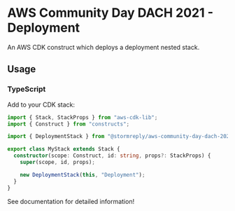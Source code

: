 # AWS Community Day DACH 2021 - Deployment

An AWS CDK construct which deploys a deployment nested stack.

## Usage

### TypeScript

Add to your CDK stack:

```ts
import { Stack, StackProps } from "aws-cdk-lib";
import { Construct } from "constructs";

import { DeploymentStack } from "@stormreply/aws-community-day-dach-2021-deployment";

export class MyStack extends Stack {
  constructor(scope: Construct, id: string, props?: StackProps) {
    super(scope, id, props);

    new DeploymentStack(this, "Deployment");
  }
}
```

See documentation for detailed information!
